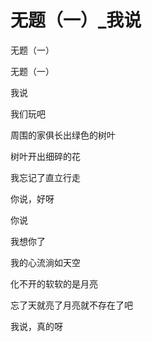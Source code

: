 # 无题（一）_我说

无题（一）

无题（一）

我说

我们玩吧

周围的家俱长出绿色的树叶

树叶开出细碎的花

我忘记了直立行走

你说，好呀

你说

我想你了

我的心流淌如天空

化不开的软软的是月亮

忘了天就亮了月亮就不存在了吧

我说，真的呀
